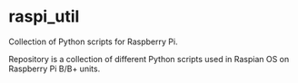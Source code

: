 raspi_util
==========

Collection of Python scripts for Raspberry Pi. 

Repository is a collection of different Python scripts used in Raspian OS on Raspberry Pi B/B+ units. 
